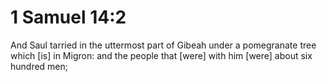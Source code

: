 # 1 Samuel 14:2

And Saul tarried in the uttermost part of Gibeah under a pomegranate tree which [is] in Migron: and the people that [were] with him [were] about six hundred men;